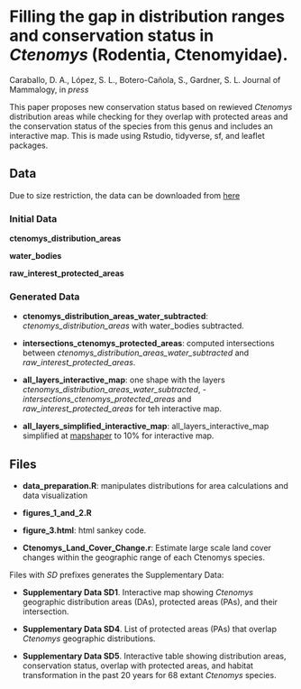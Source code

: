 # Filling the gap in distribution ranges and conservation status in _Ctenomys_ (Rodentia, Ctenomyidae).
Caraballo, D. A., López, S. L., Botero-Cañola, S., Gardner, S. L. Journal of Mammalogy, in _press_

This paper proposes new conservation status based on rewieved _Ctenomys_ distribution areas while checking for they overlap with protected areas and the conservation status of the species from this genus and includes an interactive map. This is made using Rstudio, tidyverse, sf, and leaflet packages.

## Data

Due to size restriction, the data can be downloaded from [here](https://drive.google.com/drive/folders/1a2Rsq3zyFP0Rr3twxRhqQF6Lt1axf1F1?usp=sharing)

### Initial Data
**ctenomys_distribution_areas**

**water_bodies**

**raw_interest_protected_areas**


### Generated Data
-  **ctenomys_distribution_areas_water_subtracted**: _ctenomys_distribution_areas_ with water_bodies subtracted.
-  **intersections_ctenomys_protected_areas**: computed intersections between _ctenomys_distribution_areas_water_subtracted_ and _raw_interest_protected_areas_.

-  **all_layers_interactive_map**: one shape with the layers _ctenomys_distribution_areas_water_subtracted_, -  _intersections_ctenomys_protected_areas_ and _raw_interest_protected_areas_ for teh interactive map.
-  **all_layers_simplified_interactive_map**: all_layers_interactive_map simplified at [mapshaper](https://mapshaper.org
) to 10% for interactive map.



## Files

-  **data_preparation.R**: manipulates distributions for area calculations and data visualization

-  **figures_1_and_2.R**

-  **figure_3.html**: html sankey code.

- **Ctenomys_Land_Cover_Change.r**: Estimate large scale land cover changes within the geographic range of each Ctenomys species.

Files with _SD_ prefixes generates the Supplementary Data:
-  **Supplementary Data SD1**. Interactive map showing _Ctenomys_ geographic distribution areas (DAs), protected areas (PAs), and their intersection.

-  **Supplementary Data SD4**. List of protected areas (PAs) that overlap _Ctenomys_ geographic distributions.

-  **Supplementary Data SD5**. Interactive table showing distribution areas, conservation status, overlap with protected areas, and habitat transformation in the past 20 years for 68 extant _Ctenomys_ species.
